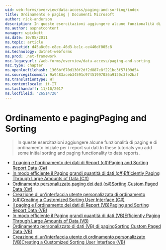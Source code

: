 ```yaml
---
uid: web-forms/overview/data-access/paging-and-sorting/index
title: Ordinamento e paging | Documenti Microsoft
author: rick-anderson
description: In queste esercitazioni aggiungere alcune funzionalità di paging e di ordinamento iniziale per i report sui dati.
ms.author: aspnetcontent
manager: wpickett
ms.date: 10/05/2011
ms.topic: article
ms.assetid: d45a8c0c-e8ec-46d3-bc1c-ce446df005c8
ms.technology: dotnet-webforms
ms.prod: .net-framework
msc.legacyurl: /web-forms/overview/data-access/paging-and-sorting
msc.type: chapter
ms.openlocfilehash: 1366bf670d130f2df2d887e8f221bc3f57109d54
ms.sourcegitcommit: 9a9483aceb34591c97451997036a9120c3fe2baf
ms.translationtype: HT
ms.contentlocale: it-IT
ms.lasthandoff: 11/10/2017
ms.locfileid: "26514720"
---
```

<a name="paging-and-sorting"></a><span data-ttu-id="ce0c0-103">Ordinamento e paging</span><span class="sxs-lookup"><span data-stu-id="ce0c0-103">Paging and Sorting</span></span>
====================
> <span data-ttu-id="ce0c0-104">In queste esercitazioni aggiungere alcune funzionalità di paging e di ordinamento iniziale per i report sui dati.</span><span class="sxs-lookup"><span data-stu-id="ce0c0-104">In these tutorials you add some initial sorting and paging functionality to data reports.</span></span>


- [<span data-ttu-id="ce0c0-105">Il paging e l'ordinamento dei dati di Report (c#)</span><span class="sxs-lookup"><span data-stu-id="ce0c0-105">Paging and Sorting Report Data (C#)</span></span>](paging-and-sorting-report-data-cs.md)
- [<span data-ttu-id="ce0c0-106">In modo efficiente il Paging grandi quantità di dati (c#)</span><span class="sxs-lookup"><span data-stu-id="ce0c0-106">Efficiently Paging Through Large Amounts of Data (C#)</span></span>](efficiently-paging-through-large-amounts-of-data-cs.md)
- [<span data-ttu-id="ce0c0-107">Ordinamento personalizzato paging dei dati (c#)</span><span class="sxs-lookup"><span data-stu-id="ce0c0-107">Sorting Custom Paged Data (C#)</span></span>](sorting-custom-paged-data-cs.md)
- [<span data-ttu-id="ce0c0-108">Creazione di un'interfaccia utente personalizzata di ordinamento (c#)</span><span class="sxs-lookup"><span data-stu-id="ce0c0-108">Creating a Customized Sorting User Interface (C#)</span></span>](creating-a-customized-sorting-user-interface-cs.md)
- [<span data-ttu-id="ce0c0-109">Il paging e l'ordinamento dei dati di Report (VB)</span><span class="sxs-lookup"><span data-stu-id="ce0c0-109">Paging and Sorting Report Data (VB)</span></span>](paging-and-sorting-report-data-vb.md)
- [<span data-ttu-id="ce0c0-110">In modo efficiente il Paging grandi quantità di dati (VB)</span><span class="sxs-lookup"><span data-stu-id="ce0c0-110">Efficiently Paging Through Large Amounts of Data (VB)</span></span>](efficiently-paging-through-large-amounts-of-data-vb.md)
- [<span data-ttu-id="ce0c0-111">Ordinamento personalizzato di dati (VB) di paging</span><span class="sxs-lookup"><span data-stu-id="ce0c0-111">Sorting Custom Paged Data (VB)</span></span>](sorting-custom-paged-data-vb.md)
- [<span data-ttu-id="ce0c0-112">Creazione di un'interfaccia utente di ordinamento personalizzato (VB)</span><span class="sxs-lookup"><span data-stu-id="ce0c0-112">Creating a Customized Sorting User Interface (VB)</span></span>](creating-a-customized-sorting-user-interface-vb.md)
